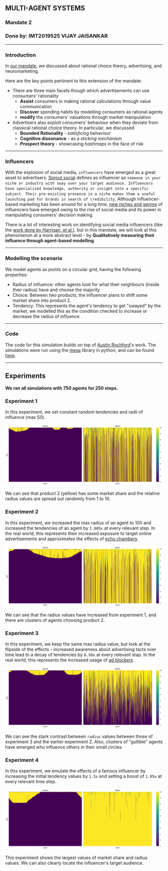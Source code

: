 ## MULTI-AGENT SYSTEMS
### Mandate 2
### Done by: IMT2019525 VIJAY JAISANKAR

---

### Introduction

In [our mandate](https://docs.google.com/presentation/d/1fhv1yf9R79S0i3avlqUULJgQshlLvxtktaLH-gvPWzU/edit?usp=sharing), we discussed  about rational choice theory, advertising, and neuromarketing.  


Here are the key points pertinent to this extension of the mandate:
- There are three main facets though which advertisements can use consumers' rationality
    - **Assist** consumers in making rational calculations through value communication
    - **Discover** spending habits by modelling consumers as rational agents
    - **modify** the consumers’ valuations through market manipulation
- Advertisers also exploit consumers' behaviour when they deviate from classical rational choice theory. In particular, we discussed
    - **Bounded Rationality** - *satisficing* behaviour
    - **Cognitive dissonance** - as a *sticking mechanism*
    - **Prospect theory** - showcasing *hashmaps* in the face of risk

---

### Influencers
With the explosion of social media, `influencers` have emerged as a great asset to advertisers. [Sprout social](https://sproutsocial.com/glossary/influencer/) defines as influencer as `someone in your niche or industry with sway over your target audience. Influencers have specialized knowledge, authority or insight into a specific subject. Their pre-existing presence in a niche makes them a useful launching pad for brands in search of credibility`. Although influencer-based marketing has been around for a long time, [new niches and genres](https://www.virtualhumans.org/article/online-personas-and-why-people-love-virtual-influencers) of influencers have emerged owing to the rise of social media and its power in manipulating consumers' decision making.   

There is a lot of interesting work on identifying social media influencers (like the [work done by Harrigan, et al.](https://www.sciencedirect.com/science/article/abs/pii/S0268401220314456)), but in this mandate, we will look at this phenomenon at a more abstract level - by **Qualitatively measuring their influence through agent-based modelling**.

---

### Modelling the scenario
We model agents as points on a circular grid, having the following properties:
- Radius of influence: other agents look for what their neighbours (inside their radius) have and choose the majority
- Choice: Between two products, the influencer plans to shift some market share into product 2.
- Tendency: This represents the agent's tendency to get "swayed" by the market, we modelled this as the condition checked to increase or decrease the radius of influence

---

### Code
The code for this simulation builds on top of [Austin Rochford](https://austinrochford.com/posts/thoughtless-python-mesa.html)'s work. 
The simulations were run using the [mesa](https://github.com/projectmesa/mesa) library in python, and can be found [here](https://github.com/vijay-jaisankar/mas-mandates/tree/main/mandate-2).

---

## Experiments
**We ran all simulations with 750 agents for 250 steps.**

### Experiment 1
In this experiment, we set constant random tendencies and radii of influence (max 50). 

![Results of experiment 1](./images/experiment_1.png)

We can see that product 2 (yellow) has some market share and the relative radius values are spread out randomly from 1 to 10.

### Experiment 2
In this experiment, we increased the max radius of an agent to 100 and increased the tendencies of an agent by `1.005x` at every relevant step. In the real world, this represents their increased exposure to target online advertisements and approximates the effects of [echo chambers](https://viscapmedia.com/news/social-media-echo-chambers-in-marketing/).

![Results of experiment 2](./images/experiment_2.png)

We can see that the radius values have increased from experiment 1, and there are clusters of agents choosing product 2.

### Experiment 3
In this experiment, we keep the same max radius value, but look at the flipside of the effects - increased awareness about advertising tacts over time lead to a decay of tendencies by `0.99x` at every relevant stap. In the real world, this represents the increased usage of [ad blockers](https://backlinko.com/ad-blockers-users).

![Results of experiment 3](./images/experiment_3.png)

We can see the stark contrast between `radius` values between those of experiment 3 and the earlier experiment 2. Also, clusters of "gullible" agents have emerged who influence others in their small circles.

### Experiment 4
In this experiment, we emulate the effects of a famous influencer by increasing the initial tendency values by `1.5x` and setting a boost of `1.05x` at every relevant time step.

![Results of experiment 4](./images/experiment_4.png)

This experiment shows the largest values of market share and radius values. We can also clearly locate the influencer's target audience.
